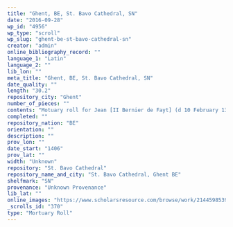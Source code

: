 ```yaml
---
title: "Ghent, BE, St. Bavo Cathedral, SN"
date: "2016-09-28"
wp_id: "4956"
wp_type: "scroll"
wp_slug: "ghent-be-st-bavo-cathedral-sn"
creator: "admin"
online_bibliography_record: ""
language_1: "Latin"
language_2: ""
lib_lon: ""
meta_title: "Ghent, BE, St. Bavo Cathedral, SN"
date_quality: ""
length: "30.2"
repository_city: "Ghent"
number_of_pieces: ""
contents: "Motuary roll for Jean [II Bernier de Fayt] (d 10 February 1395) and for Gautier [III de Senzeilles] (d 25 October 1405), abbots of S. Baafs in Gent."
completed: ""
repository_nation: "BE"
orientation: ""
description: ""
prov_lon: ""
date_start: "1406"
prov_lat: ""
width: "Unknown"
repository: "St. Bavo Cathedral"
repository_name_and_city: "St. Bavo Cathedral, Ghent BE"
shelfmark: "SN"
provenance: "Unknown Provenance"
lib_lat: ""
online_images: "https://www.scholarsresource.com/browse/work/2144598539"
_scrolls_id: "370"
type: "Mortuary Roll"
---
```



